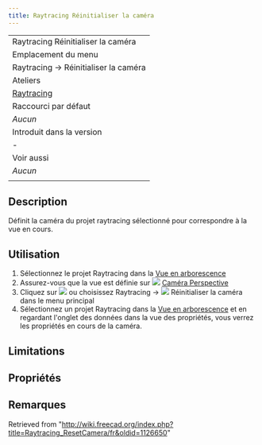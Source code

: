 ```yaml
---
title: Raytracing Réinitialiser la caméra
---
```

|  |
| --- |
| Raytracing Réinitialiser la caméra |
| Emplacement du menu |
| Raytracing → Réinitialiser la caméra |
| Ateliers |
| [Raytracing](/Raytracing_Workbench/fr "Raytracing Workbench/fr") |
| Raccourci par défaut |
| *Aucun* |
| Introduit dans la version |
| - |
| Voir aussi |
| *Aucun* |
|  |

## Description

Définit la caméra du projet raytracing sélectionné pour correspondre à la vue en cours.

## Utilisation

1. Sélectionnez le projet Raytracing dans la [Vue en arborescence](/Tree_view/fr "Tree view/fr")
2. Assurez-vous que la vue est définie sur ![](/images/Std_PerspectiveCamera.svg) [Caméra Perspective](/Std_PerspectiveCamera/fr "Std PerspectiveCamera/fr")
3. Cliquez sur ![](/images/Raytracing_ResetCamera.svg) ou choisissez Raytracing → ![](/images/Raytracing_ResetCamera.svg) Réinitialiser la caméra dans le menu principal
4. Sélectionnez un projet Raytracing dans la [Vue en arborescence](/Tree_view/fr "Tree view/fr") et en regardant l'onglet des données dans la vue des propriétés, vous verrez les propriétés en cours de la caméra.

## Limitations

## Propriétés

## Remarques

Retrieved from "<http://wiki.freecad.org/index.php?title=Raytracing_ResetCamera/fr&oldid=1126650>"